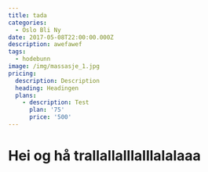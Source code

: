 ```yaml
---
title: tada
categories:
  - Oslo Bli Ny
date: 2017-05-08T22:00:00.000Z
description: awefawef
tags:
  - hodebunn
image: /img/massasje_1.jpg
pricing:
  description: Description
  heading: Headingen
  plans:
    - description: Test
      plan: '75'
      price: '500'
---
```

# Hei og hå trallallalllalllalalaaa







